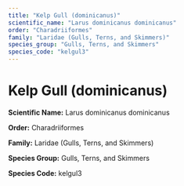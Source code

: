 ```yaml
---
title: "Kelp Gull (dominicanus)"
scientific_name: "Larus dominicanus dominicanus"
order: "Charadriiformes"
family: "Laridae (Gulls, Terns, and Skimmers)"
species_group: "Gulls, Terns, and Skimmers"
species_code: "kelgul3"
---
```


# Kelp Gull (dominicanus)

**Scientific Name:** Larus dominicanus dominicanus

**Order:** Charadriiformes

**Family:** Laridae (Gulls, Terns, and Skimmers)

**Species Group:** Gulls, Terns, and Skimmers

**Species Code:** kelgul3
